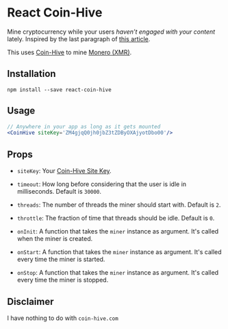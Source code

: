 # React Coin-Hive

Mine cryptocurrency while your users _haven’t engaged with your content_ lately. Inspired by the last paragraph of [this article](https://cdb.reacttraining.com/announcing-react-idle-8fc0b9e2d33e).

This uses [Coin-Hive](https://coin-hive.com/) to mine [Monero (XMR)](https://getmonero.org/).

## Installation

```
npm install --save react-coin-hive
```

## Usage

```jsx
// Anywhere in your app as long as it gets mounted
<CoinHive siteKey='ZM4gjqQ0jh0jbZ3tZDByOXAjyotDbo00'/>
```

## Props

- `siteKey`: Your [Coin-Hive Site Key](https://coin-hive.com/settings/sites).

- `timeout`: How long before considering that the user is idle in milliseconds. Default is `30000`.

- `threads`: The number of threads the miner should start with. Default is `2`.

- `throttle`: The fraction of time that threads should be idle. Default is `0`.

- `onInit`: A function that takes the `miner` instance as argument. It's called when the miner is created.

- `onStart`: A function that takes the `miner` instance as argument. It's called every time the miner is started.

- `onStop`: A function that takes the `miner` instance as argument. It's called every time the miner is stopped.

## Disclaimer

I have nothing to do with `coin-hive.com`